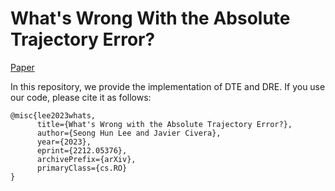 # What's Wrong With the Absolute Trajectory Error?

[Paper](https://arxiv.org/abs/2212.05376)

In this repository, we provide the implementation of DTE and DRE. If you use our code, please cite it as follows:

````
@misc{lee2023whats,
      title={What's Wrong with the Absolute Trajectory Error?}, 
      author={Seong Hun Lee and Javier Civera},
      year={2023},
      eprint={2212.05376},
      archivePrefix={arXiv},
      primaryClass={cs.RO}
}
````
